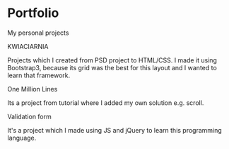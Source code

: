 # Portfolio
My personal projects

KWIACIARNIA

Projects which I created from PSD project to HTML/CSS. I made it using Bootstrap3, because its grid was the best for this layout and I wanted to learn that framework.



One Million Lines

Its a project from tutorial where I added my own solution e.g. scroll.




Validation form

It's a project which I made using JS and jQuery to learn this programming language. 
